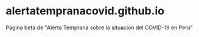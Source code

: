 # alertatempranacovid.github.io
Pagina beta de "Alerta Temprana sobre la situacion del COVID-19 en Perú"

